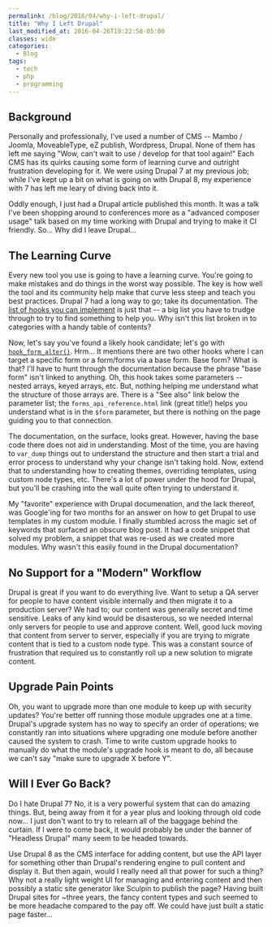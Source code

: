 ```yaml
---
permalink: /blog/2016/04/why-i-left-drupal/
title: "Why I Left Drupal"
last_modified_at: 2016-04-26T19:22:58-05:00
classes: wide
categories:
  - Blog
tags:
  - tech
  - php
  - programming
---
```


## Background

Personally and professionally, I've used a number of CMS -- Mambo / Joomla, MoveableType, eZ publish, Wordpress, Drupal. None of them has left me saying "Wow, can't wait to use / develop for that tool again!" Each CMS has its quirks causing some form of learning curve and outright frustration developing for it. We were using Drupal 7 at my previous job; while I've kept up a bit on what is going on with Drupal 8, my experience with 7 has left me leary of diving back into it.

Oddly enough, I just had a Drupal article published this month. It was a talk I've been shopping around to conferences more as a "advanced composer usage" talk based on my time working with Drupal and trying to make it CI friendly. So... Why did I leave Drupal...

## The Learning Curve

Every new tool you use is going to have a learning curve. You're going to make mistakes and do things in the worst way possible. The key is how well the tool and its community help make that curve less steep and teach you best practices. Drupal 7 had a long way to go; take its documentation. The [list of hooks you can implement](https://api.drupal.org/api/drupal/includes!module.inc/group/hooks/7.x) is just that -- a big list you have to trudge through to try to find something to help you. Why isn't this list broken in to categories with a handy table of contents?

Now, let's say you've found a likely hook candidate; let's go with [`hook_form_alter()`](https://api.drupal.org/api/drupal/modules!system!system.api.php/function/hook_form_alter/7.x). Hrm... It mentions there are two other hooks where I can target a specific form or a form/forms via a base form. Base form? What is that? I'll have to hunt through the documentation because the phrase "base form" isn't linked to anything. Oh, this hook takes some parameters -- nested arrays, keyed arrays, etc. But, nothing helping me understand what the structure of those arrays are. There is a "See also" link below the parameter list; the `forms_api_reference.html` link (great title!) helps you understand what is in the `$form` parameter, but there is nothing on the page guiding you to that connection.

The documentation, on the surface, looks great. However, having the base code there does not aid in understanding. Most of the time, you are having to `var_dump` things out to understand the structure and then start a trial and error process to understand why your change isn't taking hold. Now, extend that to understanding how to creating themes, overriding templates, using custom node types, etc. There's a lot of power under the hood for Drupal, but you'll be crashing into the wall quite often trying to understand it.

My "favorite" experience with Drupal documenation, and the lack thereof, was Google'ing for two months for an answer on how to get Drupal to use templates in my custom module. I finally stumbled across the magic set of keywords that surfaced an obscure blog post. It had a code snippet that solved my problem, a snippet that was re-used as we created more modules. Why wasn't this easily found in the Drupal documentation?

## No Support for a "Modern" Workflow

Drupal is great if you want to do everything live. Want to setup a QA server for people to have content visible internally and then migrate it to a production server? We had to; our content was generally secret and time sensitive. Leaks of any kind would be disasterous, so we needed internal only servers for people to use and approve content. Well, good luck moving that content from server to server, especially if you are trying to migrate content that is tied to a custom node type. This was a constant source of frustration that required us to constantly roll up a new solution to migrate content.

## Upgrade Pain Points

Oh, you want to upgrade more than one module to keep up with security updates? You're better off running those module upgrades one at a time. Drupal's upgrade system has no way to specify an order of operations; we constantly ran into situations where upgrading one module before another caused the system to crash. Time to write custom upgrade hooks to manually do what the module's upgrade hook is meant to do, all because we can't say "make sure to upgrade X before Y".

## Will I Ever Go Back?

Do I hate Drupal 7? No, it is a very powerful system that can do amazing things. But, being away from it for a year plus and looking through old code now... I just don't want to try to relearn all of the baggage behind the curtain. If I were to come back, it would probably be under the banner of "Headless Drupal" many seem to be headed towards.

Use Drupal 8 as the CMS interface for adding content, but use the API layer for something other than Drupal's rendering engine to pull content and display it. But then again, would I really need all that power for such a thing? Why not a really light weight UI for managing and entering content and then possibly a static site generator like Sculpin to publish the page? Having built Drupal sites for ~three years, the fancy content types and such seemed to be more headache compared to the pay off. We could have just built a static page faster...
